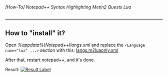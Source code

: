 ###### [How-To] Notepad++ Syntax Highlighting Metin2 Quests Lua

---
## How to "install" it?
Open *%appdata%\Notepad++\langs.xml* and replace the `<Language name="lua" ...>` section with this: [langs.m2luaonly.xml](./langs.m2luaonly.xml)

After that, restart notepad++, and it's done.

Result:
[![Result Label](http://i.imgur.com/ijAVxHg.png)](http://i.imgur.com/ijAVxHg.png)
